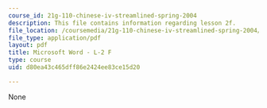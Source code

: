 ```yaml
---
course_id: 21g-110-chinese-iv-streamlined-spring-2004
description: This file contains information regarding lesson 2f.
file_location: /coursemedia/21g-110-chinese-iv-streamlined-spring-2004/d80ea43c465dff86e2424ee83ce15d20_MIT21G_110S04_Lesson_2f.pdf
file_type: application/pdf
layout: pdf
title: Microsoft Word - L-2 F
type: course
uid: d80ea43c465dff86e2424ee83ce15d20

---
```

None